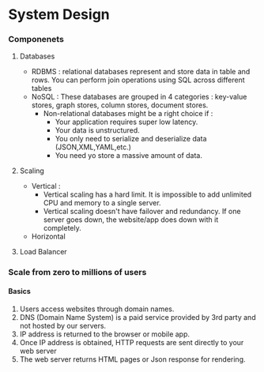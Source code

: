 # System Design


### Componenets

1. Databases
   - RDBMS : relational databases represent and store data in table and rows. You can perform join operations using SQL across different tables
   - NoSQL : These databases are grouped in 4 categories : key-value stores, graph stores, column stores, document stores.
     - Non-relational databases might be a right choice if :
       - Your application requires super low latency.
       - Your data is unstructured.
       - You only need to serialize and deserialize data (JSON,XML,YAML,etc.)
       - You need yo store a massive amount of data.

2. Scaling
   - Vertical :
     - Vertical scaling has a hard limit. It is impossible to add unlimited CPU and memory to a single server.
     - Vertical scaling doesn't have failover and redundancy. If one server goes down, the website/app does down with it completely.
   - Horizontal

3. Load Balancer


### Scale from zero to millions of users

#### Basics
1. Users access websites through domain names.
2. DNS (Domain Name System) is a paid service provided by 3rd party and not hosted by our servers.
3. IP address is returned to the browser or mobile app.
4. Once IP address is obtained, HTTP requests are sent directly to your web server
5. The web server returns HTML pages or Json response for rendering.
